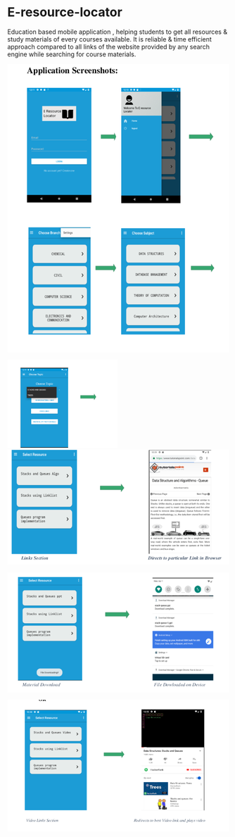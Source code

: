 # E-resource-locator
Education based mobile application , helping students to get all resources & study materials of every courses available. It is reliable & time efficient approach compared to all links of the website provided by any search engine while searching for course materials.

<img src="1.png"></img>

<img src="2.png" width=250></img><img src="3.png"></img>

<img src="4.png"></img>

<img src="5.png"></img>
          
